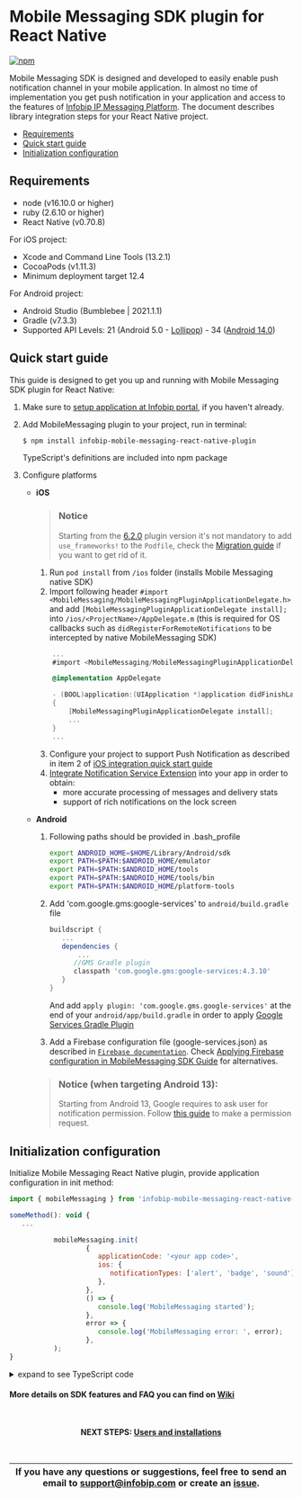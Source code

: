 # Mobile Messaging SDK plugin for React Native

[![npm](https://img.shields.io/npm/v/infobip-mobile-messaging-react-native-plugin.svg)](https://www.npmjs.com/package/infobip-mobile-messaging-react-native-plugin)

Mobile Messaging SDK is designed and developed to easily enable push notification channel in your mobile application. In almost no time of implementation you get push notification in your application and access to the features of [Infobip IP Messaging Platform](https://www.infobip.com/en/products/mobile-app-messaging).
The document describes library integration steps for your React Native project.

* [Requirements](#requirements)
* [Quick start guide](#quick-start-guide)
* [Initialization configuration](#initialization-configuration)

## Requirements
- node (v16.10.0 or higher)
- ruby (2.6.10 or higher)
- React Native (v0.70.8)

For iOS project:
- Xcode and Command Line Tools (13.2.1)
- CocoaPods (v1.11.3)
- Minimum deployment target 12.4

For Android project:
- Android Studio (Bumblebee | 2021.1.1)
- Gradle (v7.3.3)
- Supported API Levels: 21 (Android 5.0 - [Lollipop](https://developer.android.com/about/versions/lollipop)) - 34 ([Android 14.0](https://developer.android.com/about/versions/14))

## Quick start guide

This guide is designed to get you up and running with Mobile Messaging SDK plugin for React Native:

1. Make sure to [setup application at Infobip portal](https://www.infobip.com/docs/mobile-app-messaging/getting-started#create-and-enable-a-mobile-application-profile), if you haven't already.

2. Add MobileMessaging plugin to your project, run in terminal:
    ```bash
    $ npm install infobip-mobile-messaging-react-native-plugin
    ```
   TypeScript's definitions are included into npm package

3. Configure platforms

   - **iOS**
      > ### Notice
      > Starting from the [6.2.0](https://github.com/infobip/mobile-messaging-react-native-plugin/releases/tag/6.1.0) plugin version it's not mandatory to add `use_frameworks!` to the `Podfile`, check the [Migration guide](https://github.com/infobip/mobile-messaging-react-native-plugin/wiki/Migration-guides#migration-from-610-to-620-in-case-you-are-getting-rid-of-use_frameworks-in-the-podfile) if you want to get rid of it.
      1. Run `pod install` from `/ios` folder (installs Mobile Messaging native SDK)
      2. Import following header `#import <MobileMessaging/MobileMessagingPluginApplicationDelegate.h>` and add `[MobileMessagingPluginApplicationDelegate install];` into `/ios/<ProjectName>/AppDelegate.m` (this is required for OS callbacks such as `didRegisterForRemoteNotifications` to be intercepted by native MobileMessaging SDK)
       ```objective-c
           ...
           #import <MobileMessaging/MobileMessagingPluginApplicationDelegate.h>
     
           @implementation AppDelegate

           - (BOOL)application:(UIApplication *)application didFinishLaunchingWithOptions:(NSDictionary *)launchOptions
           {
               [MobileMessagingPluginApplicationDelegate install];
               ...
           }
           ...
       ```
      3. Configure your project to support Push Notification as described in item 2 of [iOS integration quick start guide](https://github.com/infobip/mobile-messaging-sdk-ios#quick-start-guide)
      4. [Integrate Notification Service Extension](https://github.com/infobip/mobile-messaging-react-native-plugin/wiki/Delivery-improvements-and-rich-content-notifications#setting-up-ios-part) into your app in order to obtain:
         - more accurate processing of messages and delivery stats
         - support of rich notifications on the lock screen
   - **Android**
      1. Following paths should be provided in .bash_profile
         ```sh
         export ANDROID_HOME=$HOME/Library/Android/sdk
         export PATH=$PATH:$ANDROID_HOME/emulator
         export PATH=$PATH:$ANDROID_HOME/tools
         export PATH=$PATH:$ANDROID_HOME/tools/bin
         export PATH=$PATH:$ANDROID_HOME/platform-tools
         ```
      2. Add 'com.google.gms:google-services' to `android/build.gradle` file
         ```groovy
         buildscript {
            ...
            dependencies {
                ...
               //GMS Gradle plugin
               classpath 'com.google.gms:google-services:4.3.10'
            }
         }
         ```
         And add `apply plugin: 'com.google.gms.google-services'` at the end of your `android/app/build.gradle` in order to apply [Google Services Gradle Plugin](https://developers.google.com/android/guides/google-services-plugin)

      3. Add a Firebase configuration file (google-services.json) as described in <a href="https://firebase.google.com/docs/android/setup#add-config-file" target="_blank">`Firebase documentation`</a>. Check <a href="https://github.com/infobip/mobile-messaging-react-native-plugin/wiki/Applying-Firebase-configuration-in-MobileMessaging-SDK">Applying Firebase configuration in MobileMessaging SDK Guide</a> for alternatives.

     > ### Notice (when targeting Android 13):
     >  Starting from Android 13, Google requires to ask user for notification permission. Follow [this guide](https://github.com/infobip/mobile-messaging-react-native-plugin/wiki/Android-13-Notification-Permission-Handling) to make a permission request.
       

## Initialization configuration

Initialize Mobile Messaging React Native plugin, provide application configuration in init method:

```javascript
import { mobileMessaging } from 'infobip-mobile-messaging-react-native-plugin';

someMethod(): void {
   ...

           mobileMessaging.init(
                   {
                      applicationCode: '<your app code>',
                      ios: {
                         notificationTypes: ['alert', 'badge', 'sound'],
                      },
                   },
                   () => {
                      console.log('MobileMessaging started');
                   },
                   error => {
                      console.log('MobileMessaging error: ', error);
                   },
           );
}
```
<details><summary>expand to see TypeScript code</summary>
<p>

```typescript
import { mobileMessaging } from 'infobip-mobile-messaging-react-native-plugin';

someMethod(): void {
   ...

           mobileMessaging.init(
                   {
                      applicationCode: '<your app code>',
                      ios: {
                         notificationTypes: ['alert', 'badge', 'sound'],
                      },
                   },
                   () => {
                      console.log('MobileMessaging started');
                   },
                   (error: MobileMessagingError) => {
                      console.log('MobileMessaging error: ', error);
                   },
           );
}
```

</p>
</details>

#### More details on SDK features and FAQ you can find on [Wiki](https://github.com/infobip/mobile-messaging-react-native-plugin/wiki)

<br>
<p align="center"><b>NEXT STEPS: <a href="https://github.com/infobip/mobile-messaging-react-native-plugin/wiki/Users-and-installations">Users and installations</a></b></p>
<br>

| If you have any questions or suggestions, feel free to send an email to support@infobip.com or create an <a href="https://github.com/infobip/mobile-messaging-react-native-plugin/issues" target="_blank">issue</a>. |
|---|

